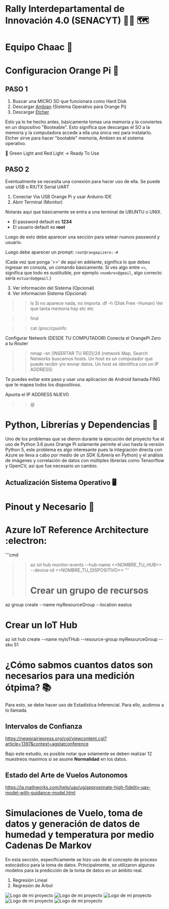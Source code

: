 # Rally Interdepartamental de Innovación 4.0 (SENACYT) 🧑‍🔬 🗺️
# Equipo Chaac 🥬 
# Configuracion Orange Pi 🍊

## PASO 1
1. Buscar una MICRO SD que funcionara como Hard Disk
2. Descargar [Ambian](https://www.armbian.com/orange-pi-zero/) (Sistema Operativo para Orange Pi)
3. Descargar [Etcher](https://etcher.balena.io/)

Esto ya lo he hecho antes, básicamente tomas una memoria y la conviertes en un dispositivo "Booteable". Esto significa que descargas el SO a la memoria y la computadora accede a ella una única vez para instalarlo. Etcher sirve para hacer "bootable" memoria, Ambien es el sistema operativo. 

:green_heart: Green Light and Red Light -> Ready To Use

## PASO 2
Eventualmente se necesita una conexión para hacer uso de ella. Se puede usar USB o RX/TX Serial UART

1. Conectar Via USB Orange Pi y usar Arduino IDE
2. Abrir Terminal (Monitor)

Notarás aquí que básicamente se entra a una terminal de UBUNTU o UNIX.

- El password default es **1234**
- El usuario default es **root**

Luego de esto debe aparecer una sección para setear nuevos password y usuario.

Luego debe aparecer un prompt: `root@rangepizero:-#`

(Cada vez que ponga '>>' de aquí en adelante, significa lo que debes ingresar en consola, un comando básicamente. Si ves algo entre `<>`, significa que todo es sustituible, por ejemplo `<nombre>@gmail`, algo correcto sería `estuardo@gmail`.)

3. Ver información del Sistema (Opcional)
3. Ver informacion Sistema (Opcional) 
>> ls 
Si no aparece nada, no importa. 
>> df -h (Disk Free -Human) Ver que tanta memoria hay etc etc
 
>> find 

>> cat /proc/cpuinfo

Configurar Network (DESDE TU COMPUTADOR)
Conecta el OrangePi Zero a tu Router 
>> nmap -sn [INSERTAR TU RED]/24 (network Map, Search Networks buscamos hosts. Un host es un computador que puede recibir y/o enviar datos. Un host se identifica con un IP ADDRESS) 

Te puedes evitar este paso y usar una aplicacion de Android llamada 
FING que te mapea todos los dispositivos. 

Apunta el IP ADDRESS NUEVO 
>> <USERNAME>@<IP ADDRESS>

# Python, Librerías y Dependencias :snake:
Uno de los problemas que se dieron durante la ejecución del proyecto fue el uso de Python 3.6 pues Orange Pi solamente permite el uso hasta la versión Python 5, este problema es algo interesante pues la integración directa con Azure se lleva a cabo por medio de un SDK (Librería en Python) y el análisis de imágenes y correlación de datos con múltiples librerías como Tensorflow y OpenCV, así que fue necesario un cambio. 

## Actualización Sistema Operativo 🖥️
# Pinout y Necesario 🔌

# Azure IoT Reference Architecture :electron:
'''cmd
>> az iot hub monitor-events --hub-name <<NOMBRE_TU_HUB>> --device-id <<NOMBRE_TU_DISPOSITIVO>>
'''
>>
>> # Crear un grupo de recursos
az group create --name myResourceGroup --location eastus

# Crear un IoT Hub
az iot hub create --name myIoTHub --resource-group myResourceGroup --sku S1


# ¿Cómo sabmos cuantos datos son necesarios para una medición ótpima? 📚 
Para esto, se debe hacer uso de Estadística Inferencial. Para ello, acdimos a lo llamada 
## Intervalos de Confianza 
https://newprairiepress.org/cgi/viewcontent.cgi?article=1397&context=agstatconference

Bajo este estudio, es posible notar que solamente se deben realizar 12 muestreos maximos si se asume **Normalidad** en los datos. 
## Estado del Arte de Vuelos Autonomos
https://la.mathworks.com/help/uav/ug/approximate-high-fidelity-uav-model-with-guidance-model.html
# Simulaciones de Vuelo, toma de datos y generación de datos de humedad y temperatura por medio Cadenas De Markov 
En esta sección, específicamente se hizo uso de el concepto de proceso estocástico para la toma de datos. Principalmente, se utilizaron algunos modelos para la predicción de la toma de datos en un ámbito real. 

1. Regresión Lineal
2. Regresión de Árbol

![Logo de mi proyecto](https://github.com/Vallit0/CHAACDRONE-RIIC23/blob/main/simulink/vuelo2.PNG)
![Logo de mi proyecto](https://github.com/Vallit0/CHAACDRONE-RIIC23/blob/main/simulink/Atterberg.PNG)
![Logo de mi proyecto](https://github.com/Vallit0/CHAACDRONE-RIIC23/blob/main/simulink/humedadTemp.PNG)
![Logo de mi proyecto](https://github.com/Vallit0/CHAACDRONE-RIIC23/blob/main/simulink/regresion.PNG)
![Logo de mi proyecto](https://github.com/Vallit0/CHAACDRONE-RIIC23/blob/main/simulink/regresion2.PNG)


